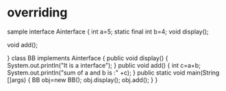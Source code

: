 # overriding
sample
interface Ainterface
{
int a=5;
static final int b=4;
void display();

void add();

}
class BB implements Ainterface
{
public void display()
{
System.out.println("It is a interface");
}
public void add()
{
int c=a+b;
System.out.println("sum of a and b is :" +c);
}
public static void main(String []args)
{
BB obj=new BB();
obj.display();
obj.add();
}
}
